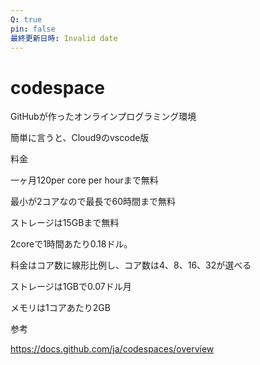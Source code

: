 ```yaml
---
Q: true
pin: false
最終更新日時: Invalid date
---
```

# codespace

GitHubが作ったオンラインプログラミング環境

簡単に言うと、Cloud9のvscode版

料金

一ヶ月120per core per hourまで無料

最小が2コアなので最長で60時間まで無料

ストレージは15GBまで無料

2coreで1時間あたり0.18ドル。

料金はコア数に線形比例し、コア数は4、8、16、32が選べる

ストレージは1GBで0.07ドル月

メモリは1コアあたり2GB

参考

https://docs.github.com/ja/codespaces/overview
